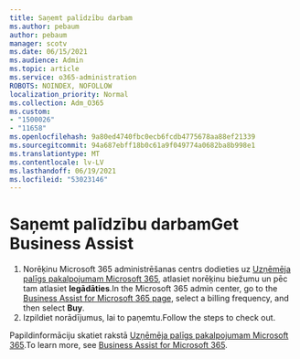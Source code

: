 ```yaml
---
title: Saņemt palīdzību darbam
ms.author: pebaum
author: pebaum
manager: scotv
ms.date: 06/15/2021
ms.audience: Admin
ms.topic: article
ms.service: o365-administration
ROBOTS: NOINDEX, NOFOLLOW
localization_priority: Normal
ms.collection: Adm_O365
ms.custom:
- "1500026"
- "11658"
ms.openlocfilehash: 9a80ed4740fbc0ecb6fcdb4775678aa88ef21339
ms.sourcegitcommit: 94a687ebff18b0c61a9f049774a0682ba8b998e1
ms.translationtype: MT
ms.contentlocale: lv-LV
ms.lasthandoff: 06/19/2021
ms.locfileid: "53023146"
---
```

# <a name="get-business-assist"></a><span data-ttu-id="e3873-102">Saņemt palīdzību darbam</span><span class="sxs-lookup"><span data-stu-id="e3873-102">Get Business Assist</span></span>

1. <span data-ttu-id="e3873-103">Norēķinu Microsoft 365 administrēšanas centrs dodieties uz [Uzņēmēja palīgs pakalpojumam Microsoft 365](https://go.microsoft.com/fwlink/p/?linkid=2158423), atlasiet norēķinu biežumu un pēc tam atlasiet **Iegādāties**.</span><span class="sxs-lookup"><span data-stu-id="e3873-103">In the Microsoft 365 admin center, go to the [Business Assist for Microsoft 365 page](https://go.microsoft.com/fwlink/p/?linkid=2158423), select a billing frequency, and then select **Buy**.</span></span>
2. <span data-ttu-id="e3873-104">Izpildiet norādījumus, lai to paņemtu.</span><span class="sxs-lookup"><span data-stu-id="e3873-104">Follow the steps to check out.</span></span>

<span data-ttu-id="e3873-105">Papildinformāciju skatiet rakstā [Uzņēmēja palīgs pakalpojumam Microsoft 365](/microsoft-365/admin/misc/business-assist).</span><span class="sxs-lookup"><span data-stu-id="e3873-105">To learn more, see [Business Assist for Microsoft 365](/microsoft-365/admin/misc/business-assist).</span></span>